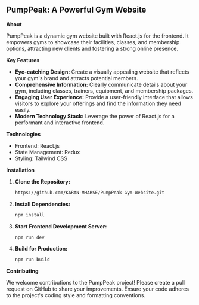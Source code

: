 ## PumpPeak: A Powerful Gym Website

**About**

PumpPeak is a dynamic gym website built with React.js for the frontend. It empowers gyms to showcase their facilities, classes, and membership options, attracting new clients and fostering a strong online presence.

**Key Features**

* **Eye-catching Design:** Create a visually appealing website that reflects your gym's brand and attracts potential members.
* **Comprehensive Information:** Clearly communicate details about your gym, including classes, trainers, equipment, and membership packages.
* **Engaging User Experience:** Provide a user-friendly interface that allows visitors to explore your offerings and find the information they need easily.
* **Modern Technology Stack:** Leverage the power of React.js for a performant and interactive frontend.

**Technologies**

* Frontend: React.js
* State Management: Redux 
* Styling: Tailwind CSS
  
**Installation**

1. **Clone the Repository:**

   ```bash
   https://github.com/KARAN-MHARSE/PumpPeak-Gym-Website.git

2. **Install Dependencies:**

   ```bash
   npm install

3. **Start Frontend Development Server:**

   ```bash
   npm run dev

4. **Build for Production:**

   ```bash
   npm run build

**Contributing**

We welcome contributions to the PumpPeak project! Please create a pull request on GitHub to share your improvements. Ensure your code adheres to the project's coding style and formatting conventions.



